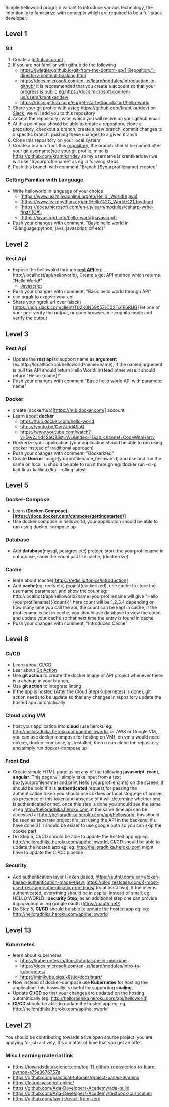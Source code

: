 Simple helloworld program variant to introduce various technology, the intention is to familairize with concepts which are required to be a full stack developer.

## Level 1

### Git

1. Create a [github account](https://github.com/signup?ref_cta=Sign+up&ref_loc=header+logged+out&ref_page=%2F&source=header-home) ,
2. If you are not familiar with github do the following
   * https://jwiegley.github.io/git-from-the-bottom-up/1-Repository/1-directory-content-tracking.html
   * https://docs.microsoft.com/en-us/learn/modules/introduction-to-github/ it is recommended that you create a account so that your progress is public eg:https://docs.microsoft.com/en-us/users/krantikaridev/
   * https://docs.github.com/en/get-started/quickstart/hello-world
3. Share your git profile with us(eg:https://github.com/krantikaridev) on [Slack](https://app.slack.com/client/T02K0N59X5Z/C02T61E6RUG), we will add you to this repository 
4. Accept the repository invite, which you will recive on your github email
4. At this point you should be able to create a repository, clone a preository, checkout a branch, create a new branch, commit changes to a specific branch, pushing these changes to a given branch
7. Clone this repository on your local system
8. Create a branch from this [repository](https://github.com/krantikaridev/helloworld/), the branch should be named after your git username(see your git profile, mine is https://github.com/krantikaridev so my username is krantikaridev) we will use "$yourprofilename" as eg in follwing steps 
9.  Push this branch with comment "Branch {$yourprofilename} created"

### Getting Familiar with Language
* Write helloworld in language of your choice 
  * [https://www.learnjavaonline.org/en/Hello,_World!](java)
  * [https://www.learnpython.org/en/Hello%2C_World%21](python)
  * [https://docs.microsoft.com/en-us/learn/modules/csharp-write-first/](C#),
  * [https://javascript.info/hello-world](javascript)
* Push your changes with comment, "Basic hello world in {$language:python, java, javascript, c# etc}" 

## Level 2
### Rest Api
* Expose the hellowolrd through **[rest API](https://www.redhat.com/en/topics/api/what-is-a-rest-api)**(eg: http://localhost/api/helloworld), Create a get API method which returns "Hello World!"
  * [Javascript](https://nodejs.org/en/docs/guides/getting-started-guide/)
* Push your changes with comment, "Basic hello world through API"
* use [ngrok](https://www.sitepoint.com/use-ngrok-test-local-site/) to expose your api
* Share your ngrok url over (slack)[https://app.slack.com/client/T02K0N59X5Z/C02T61E6RUG] let one of your perr verify the output, or open browser in incognito mode and verify the output

## Level 3

### Rest Api
* Update the **rest api** to support name as **argument** (ex:http://localhost/api/helloworld?name=name), if the named argument is null the API should return Hello World! instead other wise it should return "Heloo {name}!"
* Push your changes with comment "Basic hello world API with parameter name"

### Docker
* create (dockerhub)[https://hub.docker.com/] account 
* Learn about **docker** 
  * https://hub.docker.com/hello-world
  * https://youtu.be/Gw2Jrid4SaQ
  * https://www.youtube.com/watch?v=Gw2Jrid4SaQ&list=WL&index=11&ab_channel=CodeWithHarry 
* Dockerize your application (your application should be able to run using docker instead of traditional approach)
* Push your changes with comment, "Dockerized"
* Create **Docker** Image(yourprofilename_helloworld) and use and run the same on local, u should be able to run it through eg: docker run -d -p kali-linux kalilinux/kali-rolling:latest


## Level 5
### Docker-Compose
* Learn **(Docker-Compose)[https://docs.docker.com/compose/gettingstarted/]**
* Use docker compose in helloworld, your application should be able to run using docker-compose up

### Database
* Add **database**(mysql, postgres etc) project, store the yourprofilename in dataqbase, show the count just like cache, (dockerrize)

### Cache
* learn about (cache)[https://redis.io/topics/introduction]
* Add **cache**(eg: redis etc) project(dockerized), use cache to store the username parameter, and show the count eg: http://localhost/api/helloworld?name=yourprofilename will give "Hello {yourprofilename}({count})" here count will be 1,2,3,4 depending on how many time you call the api, the count can be kept in cache, if the profilename is not in cache, you should use database to view the count and update your cache so that next time the entry is found in cache
* Push your changes with comment, "Introduced Cache"


## Level 8

### CI/CD
* Learn about [CI/CD](https://www.redhat.com/en/topics/devops/what-is-ci-cd)
* Lear about [Git Action](https://docs.github.com/en/actions/quickstart)
* Use **git action** to create the docker image of API project whenever there is a change in your branch,
* Use **git action** to integrate linting
* If the app is hosted (After the Cloud Step(Kubernetes) is done), git action needs to be update so that any changes in repository update the hosted app automatically

### Cloud using VM
* host your application into **cloud** (use heroku eg: http://helloradhika.heroku.com/api/helloworld, or AWS or Google VM, you can use docker-compose for hosting on VM), on vm u would need dokcer, docker-compose, git installed, then u can clone the repository and simply run docker-compose up

### Front End
* Create simple HTML page using any of the following **javascript**, **react**, **angular**. This page will simply take input from a text box(yourprofilename) and print Hello {yourprofilename} on the screen, it should be bold if it is **authenticated** request,for passing the authentication token you should use cokkies or local stogrege of broser, so presence of this token and absense of it will determine whether one is authenticated or not. once this step is done you should see the same at eg:http://helloradhika.heroku.com at the same time api can be accessed at http://helloradhika.heroku.com/api/helloworld, this should be seen as seperate project it's just using the API in the backend, if u have done 31 it should be esiaer to use google outh so you can skip the cookie part
* Do Step 5, CI/CD should be able to update the hosted app eg: eg: http://helloradhika.heroku.com/api/helloworld, CI/CD should be able to update the hosted app eg: eg: http://helloradhika.heroku.com might have to update the CI/CD pipeline


### Security
* Add authentication layer (Token Based, https://auth0.com/learn/token-based-authentication-made-easy/, https://blog.restcase.com/4-most-used-rest-api-authentication-methods/ try at least two), if the user is authenticated, everything should be in capital instead of small, eg: HELLO WORLD!, **security Step**, as an additional step one can provide login/signup using google oauth (https://oauth.net/)
* Do Step 5, **CI/CD** should be able to update the hosted app eg: eg: http://helloradhika.heroku.com/api/helloworld

## Level 13

### Kubernetes
* learn about kubernetes
  * https://kubernetes.io/docs/tutorials/hello-minikube
  * https://docs.microsoft.com/en-us/learn/modules/intro-to-kubernetes/ 
  * https://minikube.sigs.k8s.io/docs/start/
* Now instead of docker-compose use **Kubernetes** for hosting the application, this basically is useful for supporting **scaling**
* Update **CI/CD** so that your changes are updated on the hosting automatically (eg: http://helloradhika.heroku.com/api/helloworld)
* **CI/CD** should be able to update the hosted app eg: eg: http://helloradhika.heroku.com/api/helloworld

## Level 21

You should be contributing towards a live open source project, you are applying for job actively, it's a matter of time that you get an offer.

### Misc Learning material link
* https://towardsdatascience.com/top-11-github-repositories-to-learn-python-e75e8676757a
* https://github.com/practical-tutorials/project-based-learning
* https://learnjavascript.online/
* https://github.com/Ada-Developers-Academy/ada-build
* https://github.com/Ada-Developers-Academy/textbook-curriculum
* https://github.com/kay-is/react-from-zero
